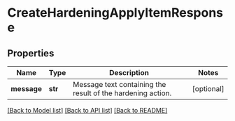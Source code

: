 # CreateHardeningApplyItemResponse

## Properties
Name | Type | Description | Notes
------------ | ------------- | ------------- | -------------
**message** | **str** | Message text containing the result of the hardening action. | [optional] 

[[Back to Model list]](../README.md#documentation-for-models) [[Back to API list]](../README.md#documentation-for-api-endpoints) [[Back to README]](../README.md)


